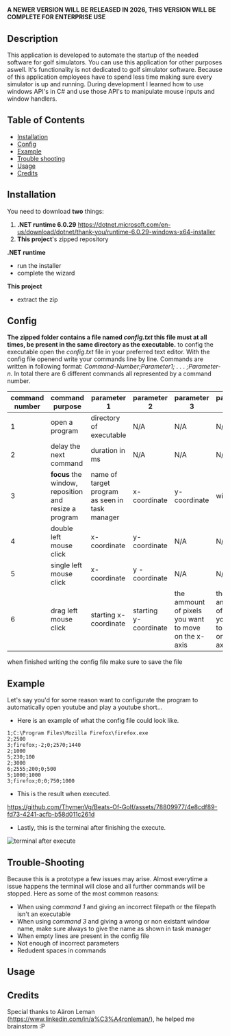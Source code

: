 # <Beats of Golf Automation>
**A NEWER VERSION WILL BE RELEASED IN 2026, THIS VERSION WILL BE COMPLETE FOR ENTERPRISE USE**

## Description

This application is developed to automate the startup of the needed software for golf simulators. You can use this application for other purposes aswell. It's functionality is not dedicated to golf simulator software. Because of this application employees have to spend less time making sure every simulator is up and running. During development I learned how to use windows API's in C# and use those API's to manipulate mouse inputs and window handlers.

## Table of Contents

- [Installation](#installation)
- [Config](#config)
- [Example](#example)
- [Trouble shooting](#trouble-shooting)
- [Usage](#usage)
- [Credits](#credits)

## Installation

You need to download **two** things:
1. **.NET runtime 6.0.29** https://dotnet.microsoft.com/en-us/download/dotnet/thank-you/runtime-6.0.29-windows-x64-installer
2. **This project**'s zipped repository


**.NET runtime**
- run the installer
- complete the wizard

**This project**
- extract the zip

## Config

**The zipped folder contains a file named _config.txt_ this file must at all times, be present in the same directory as the executable.**
to config the executable open the _config.txt_ file in your preferred text editor. With the config file openend write your commands line by line. Commands are written in following format: _Command-Number;Parameter1; . . . ;Parameter-n_.
In total there are 6 different commands all represented by a command number.

| command number     | command purpose |parameter 1 |parameter 2|parameter 3 |parameter 4| parameter 5|example|
| ----------- | ----------- |------------------------|------------------------|-------------------------------|-----------|------------|--------|
|1|open a program|directory of executable|N/A|N/A|N/A|N/A|1;C:\Program Files\7-Zip\7z.exe
|2|delay the next command|duration in ms|N/A|N/A|N/A|N/A|2;5000
|3|**focus** the window, reposition and resize a program|name of target program as seen in task manager|x-coordinate|y-coordinate|width|height|3;firefox;0;0;1500;1500
| 4|double left mouse click|x-coordinate|y-coordinate|N/A|N/A|N/A|4;250;142
|5|single left mouse click|x-coordinate|y -coordinate|N/A|N/A|N/A|5;750;374
|6|drag left mouse click|starting x-coordinate|starting y-coordinate|the ammount of pixels you want to move on the x-axis|the ammount of pixels you want to move on the y-axis|N/A|6;1250;900;0;100

when finished writing the config file make sure to save the file

## Example
Let's say you'd for some reason want to configurate the program to automatically open youtube and play a youtube short...

- Here is an example of what the config file could look like.
``` 
1;C:\Program Files\Mozilla Firefox\firefox.exe
2;2500
3;firefox;-2;0;2570;1440
2;1000
5;230;100
2;3000
6;2555;200;0;500
5;1000;1000
3;firefox;0;0;750;1000
```
- This is the result when executed.

https://github.com/ThymenVg/Beats-Of-Golf/assets/78809977/4e8cdf89-fd73-4241-acfb-b58d011c261d

- Lastly, this is the terminal after finishing the execute.
  
![terminal after execute](https://github.com/ThymenVg/Beats-Of-Golf/assets/78809977/39b29d1e-9eb4-480b-8e37-10574882b183)

## Trouble-Shooting
Because this is a prototype a few issues may arise. Almost everytime a issue happens the terminal will close and all further commands will be stopped. Here as some of the most common reasons:
- When using _command 1_ and giving an incorrect filepath or the filepath isn't an executable
- When using _command 3_ and giving a wrong or non existant window name, make sure always to give the name as shown in task manager
- When empty lines are present in the config file
- Not enough of incorrect parameters
- Redudent spaces in commands 

## Usage

## Credits

Special thanks to Aäron Leman (https://www.linkedin.com/in/a%C3%A4ronleman/), he helped me brainstorm :P

